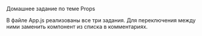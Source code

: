 Домашнее задание по теме Props

В файле App.js реализованы все три задания.
Для переключения между ними заменить компонент из списка в комментариях.